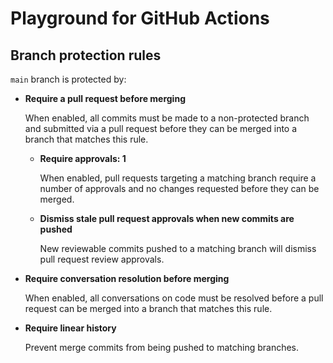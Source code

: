# Playground for GitHub Actions

## Branch protection rules

`main` branch is protected by:
- **Require a pull request before merging**

  When enabled, all commits must be made to a non-protected branch and submitted via a pull request before they can be 
  merged into a branch that matches this rule.

  - **Require approvals: 1**
    
    When enabled, pull requests targeting a matching branch require a number of approvals and no changes requested 
    before they can be merged.

  - **Dismiss stale pull request approvals when new commits are pushed**

    New reviewable commits pushed to a matching branch will dismiss pull request review approvals.

- **Require conversation resolution before merging**
  
  When enabled, all conversations on code must be resolved before a pull request can be merged into a branch that matches this rule.

- **Require linear history**

  Prevent merge commits from being pushed to matching branches.